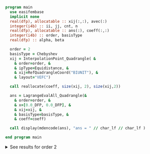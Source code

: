 ```fortran
program main
  use easifembase
  implicit none
  real(dfp), allocatable :: xij(:,:), avec(:)
  integer(i4b) :: ii, jj, cnt, n
  real(dfp), allocatable :: ans(:), coeff(:,:)
  integer(i4b) :: order, basisType
  real(dfp) :: alpha, beta

  order = 2
  basisType = Chebyshev
  xij = InterpolationPoint_Quadrangle( &
    & order=order, &
    & ipType=Equidistance, &
    & xij=RefQuadrangleCoord("BIUNIT"), &
    & layout="VEFC")

  call reallocate(coeff, size(xij, 2), size(xij,2))

  ans = LagrangeEvalAll_Quadrangle(&
    & order=order, &
    & x=[0.0_DFP, 0.0_DFP], &
    & xij=xij, &
    & basisType=basisType, &
    & coeff=coeff)

  call display(mdencode(ans), "ans = " // char_lf // char_lf )

end program main
```

<details>
<summary>See results for order 2</summary>
<div>

ans =

| $l_1$ | $l_2$ | $l_3$ | $l_4$ |   |   |   |   | $l_9$ |
| ----- | ----- | ----- | ----- | - | - | - | - | ----- |
| 0     | 0     | 0     | 0     | 0 | 0 | 0 | 0 | 1     |

</div>
</details>
